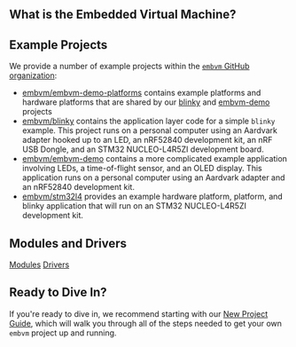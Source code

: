 ## What is the Embedded Virtual Machine?


## Example Projects

We provide a number of example projects within the [`embvm` GitHub organization](https://github.com/embvm):

- [embvm/embvm-demo-platforms](https://github.com/embvm/embvm-demo-platforms) contains example platforms and hardware platforms that are shared by our [blinky](https://github.com/embvm/blinky) and [embvm-demo](https://github.com/embvm/embvm-demo) projects
- [embvm/blinky](https://github.com/embvm/blinky) contains the application layer code for a simple `blinky` example. This project runs on a personal computer using an Aardvark adapter hooked up to an LED, an nRF52840 development kit, an nRF USB Dongle, and an STM32 NUCLEO-L4R5ZI development board.
- [embvm/embvm-demo](https://github.com/embvm/embvm-demo) contains a more complicated example application involving LEDs, a time-of-flight sensor, and an OLED display. This application runs on a personal computer using an Aardvark adapter and an nRF52840 development kit.
- [embvm/stm32l4](https://github.com/embvm/stm32l4) provides an example hardware platform, platform, and blinky application that will run on an STM32 NUCLEO-L4R5ZI development kit.

## Modules and Drivers

[Modules](embvm_modules.md)
[Drivers](drivers.md)

## Ready to Dive In?

If you're ready to dive in, we recommend starting with our [New Project Guide](new_project_guide), which will walk you through all of the steps needed to get your own `embvm` project up and running.

